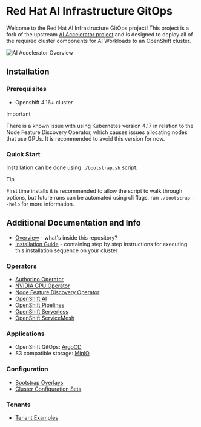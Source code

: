# Red Hat AI Infrastructure GitOps

Welcome to the Red Hat AI Infrastructure GitOps project\! This project is a fork of the upstream [AI Accelerator project](https://github.com/redhat-ai-services/ai-accelerator) and is designed to deploy all of the required cluster components for AI Workloads to an OpenShift cluster.

![AI Accelerator Overview](documentation/diagrams/AI_Accelerator.drawio.png)

## Installation

### Prerequisites

- Openshift 4.16+ cluster

> [!IMPORTANT]  
> There is a known issue with using Kubernetes version 4.17 in relation to the Node Feature Discovery Operator, which causes issues allocating nodes that use GPUs. It is recommended to avoid this version for now.

### Quick Start

Installation can be done using `./bootstrap.sh` script.

> [!TIP]  
> First time installs it is recommended to allow the script to walk through options, but future runs can be automated using cli flags, run `./bootstrap --help` for more information.

## Additional Documentation and Info

* [Overview](documentation/overview.md) - what's inside this repository?
* [Installation Guide](documentation/installation.md) - containing step by step instructions for executing this installation sequence on your cluster

### Operators

* [Authorino Operator](components/operators/authorino-operator/)
* [NVIDIA GPU Operator](components/operators/gpu-operator-certified/)
* [Node Feature Discovery Operator](components/operators/nfd/)
* [OpenShift AI](components/operators/openshift-ai/)
* [OpenShift Pipelines](components/operators/openshift-pipelines/)
* [OpenShift Serverless](components/operators/openshift-serverless/)
* [OpenShift ServiceMesh](components/operators/openshift-servicemesh/)

### Applications

* OpenShift GitOps: [ArgoCD](components/argocd/)
* S3 compatible storage: [MinIO](components/apps/minio)

### Configuration

* [Bootstrap Overlays](bootstrap/overlays/)
* [Cluster Configuration Sets](clusters/overlays/)

### Tenants

* [Tenant Examples](tenants/)
